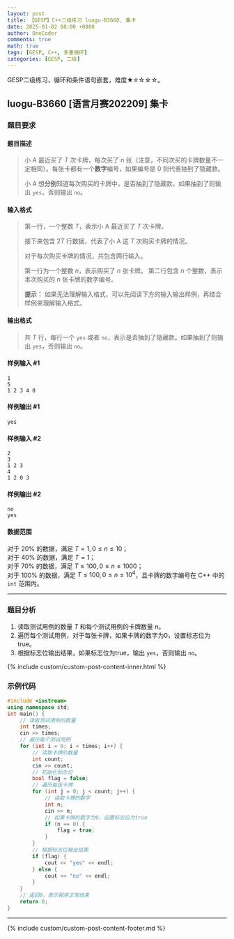 ```yaml
---
layout: post
title: 【GESP】C++二级练习 luogu-B3660, 集卡
date: 2025-01-02 08:00 +0800
author: OneCoder
comments: true
math: true
tags: [GESP, C++, 多重循环]
categories: [GESP, 二级]
---
```

GESP二级练习，循环和条件语句嵌套，难度★✮☆☆☆。

<!--more-->

## luogu-B3660 [语言月赛202209] 集卡

### 题目要求

#### 题目描述

>小 A 最近买了 $T$ 次卡牌，每次买了 $n$ 张（注意，不同次买的卡牌数量不一定相同）。每张卡都有一个**数字**编号，如果编号是 0 则代表抽到了隐藏款。
>
>小 A 想**分别**知道每次购买的卡牌中，是否抽到了隐藏款。如果抽到了则输出 `yes`，否则输出 `no`。

#### 输入格式

>第一行，一个整数 $T$，表示小 A 最近买了 $T$ 次卡牌。
>
>接下来包含 $2T$ 行数据，代表了小 A 这 $T$ 次购买卡牌的情况。
>
>对于每次购买卡牌的情况，共包含两行输入。
>
>第一行为一个整数 $n$，表示购买了 $n$ 张卡牌。
>第二行包含 $n$ 个整数，表示本次购买的 $n$ 张卡牌的数字编号。
>
>**提示：** 如果无法理解输入格式，可以先阅读下方的输入输出样例，再结合样例来理解输入格式。

#### 输出格式

>共 $T$ 行，每行一个 `yes` 或者 `no`，表示是否抽到了隐藏款。如果抽到了则输出 `yes`，否则输出 `no`。

#### 样例输入 #1

```console
1
5
1 2 3 4 0
```

#### 样例输出 #1

```console
yes
```

#### 样例输入 #2

```console
2
3
1 2 3
4
1 2 0 3
```

#### 样例输出 #2

```console
no
yes
```

#### 数据范围

对于 $20\%$ 的数据，满足 $T=1,0\le n\le 10$；  
对于 $40\%$ 的数据，满足 $T=1$；  
对于 $70\%$ 的数据，满足 $T\le 100,0\le n\le 1000$；  
对于 $100\%$ 的数据，满足 $T\le 100,0\le n \le 10^4$，且卡牌的数字编号在 C++ 中的 `int` 范围内。

---

### 题目分析

1. 读取测试用例的数量 $T$ 和每个测试用例的卡牌数量 $n$。
2. 遍历每个测试用例，对于每张卡牌，如果卡牌的数字为0，设置标志位为true。
3. 根据标志位输出结果，如果标志位为true，输出 `yes`，否则输出 `no`。

{% include custom/custom-post-content-inner.html %}

### 示例代码

```cpp
#include <iostream>
using namespace std;
int main() {
    // 读取测试用例的数量
    int times;
    cin >> times;
    // 遍历每个测试用例
    for (int i = 0; i < times; i++) {
        // 读取卡牌的数量
        int count;
        cin >> count;
        // 初始化标志位
        bool flag = false;
        // 遍历每张卡牌
        for (int j = 0; j < count; j++) {
            // 读取卡牌的数字
            int n;
            cin >> n;
            // 如果卡牌的数字为0，设置标志位为true
            if (n == 0) {
                flag = true;
            }
        }
        // 根据标志位输出结果
        if (flag) {
            cout << "yes" << endl;
        } else {
            cout << "no" << endl;
        }
    }
    // 返回0，表示程序正常结束
    return 0;
}
```

---

{% include custom/custom-post-content-footer.md %}
